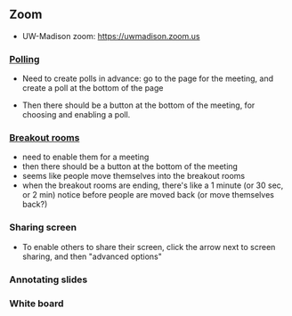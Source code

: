 ## Zoom

- UW-Madison zoom: <https://uwmadison.zoom.us>

### [Polling](https://support.zoom.us/hc/en-us/articles/213756303-Polling-for-meetings)

  - Need to create polls in advance: go to the page for the meeting, and create a poll at the
   bottom of the page

  - Then there should be a button at the bottom of the meeting, for
    choosing and enabling a poll.

### [Breakout rooms](https://support.zoom.us/hc/en-us/articles/206476313-Managing-Breakout-Rooms)

  - need to enable them for a meeting
  - then there should be a button at the bottom of the meeting
  - seems like people move themselves into the breakout rooms
  - when the breakout rooms are ending, there's like a 1 minute (or 30
    sec, or 2 min) notice before people are moved back (or move
    themselves back?)

### Sharing screen

- To enable others to share their screen, click the arrow next to
  screen sharing, and then "advanced options"

### Annotating slides

### White board
